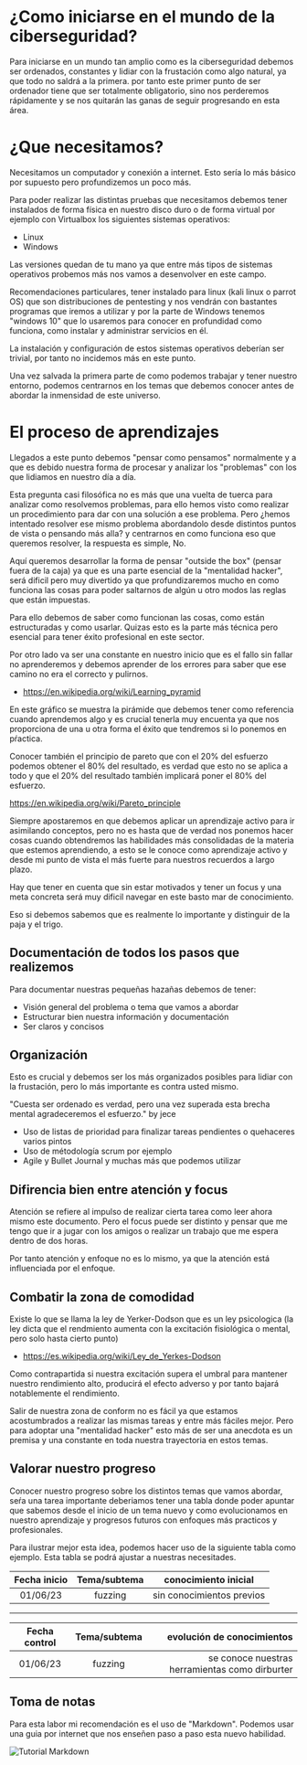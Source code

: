 # ¿Como iniciarse en el mundo de la ciberseguridad?

Para iniciarse en un mundo tan amplio como es la ciberseguridad debemos ser ordenados, constantes y lidiar con la frustación como algo natural, ya que todo no saldrá a la primera. por tanto este primer punto de ser ordenador tiene que ser totalmente obligatorio, sino nos perderemos rápidamente y se nos quitarán las ganas de seguir progresando en esta área.

# ¿Que necesitamos?

Necesitamos un computador y conexión a internet. Esto sería lo más básico por supuesto pero profundizemos un poco más.

Para poder realizar las distintas pruebas que necesitamos debemos tener instalados de forma física en nuestro disco duro o de forma virtual  por ejemplo con Virtualbox los siguientes sistemas operativos:

* Linux
* Windows

Las versiones quedan de tu mano ya que entre más tipos de sistemas operativos probemos más nos vamos a desenvolver  en este campo.

Recomendaciones particulares, tener instalado  para linux (kali linux o parrot OS) que son distribuciones de pentesting y nos vendrán con bastantes programas que iremos a utilizar y por la parte de Windows tenemos "windows 10" que lo usaremos para conocer en profundidad como funciona, como instalar y administrar servicios en él.

La instalación y configuración de estos sistemas operativos deberían ser trivial, por tanto no incidemos más en este punto.

Una vez salvada la primera parte de como podemos trabajar y tener nuestro entorno, podemos centrarnos en los temas que debemos conocer antes de abordar la inmensidad de este universo.

# El proceso de aprendizajes

Llegados a este punto debemos "pensar como pensamos" normalmente y a que es debido nuestra forma de procesar y analizar los "problemas" con los que lidiamos en nuestro día a día.

Esta pregunta casi filosófica no es más que una vuelta de tuerca para analizar como resolvemos problemas, para ello hemos visto como realizar un procedimiento para dar con una solución a ese problema. Pero ¿hemos intentado resolver ese mismo problema abordandolo desde distintos puntos de vista o pensando más  alla? y centrarnos en como funciona eso que queremos resolver, la respuesta es simple, No.

Aquí queremos desarrollar la forma de pensar "outside the box" (pensar fuera de la caja) ya que es una parte esencial de la "mentalidad hacker", será dificil pero muy divertido ya que profundizaremos mucho en como funciona las cosas para poder saltarnos de algún u otro modos las reglas que están impuestas.

Para ello debemos de saber como funcionan las cosas, como están estructuradas y como usarlar. Quizas esto es la parte más técnica pero esencial para tener éxito profesional en este sector.

Por otro lado va ser una constante en nuestro inicio que es el fallo sin fallar no aprenderemos y debemos aprender de los errores para saber que ese camino no era el correcto y pulirnos.



 * https://en.wikipedia.org/wiki/Learning_pyramid

 En este gráfico se muestra la pirámide que debemos tener como referencia cuando aprendemos algo y es crucial tenerla muy encuenta ya que nos proporciona de una u otra forma el éxito que tendremos si lo ponemos en pŕactica.

 Conocer también el principio de pareto que con el 20% del esfuerzo podemos obtener el 80% del resultado, es verdad que esto no se aplica a todo y que el 20% del resultado también implicará poner el 80% del esfuerzo.

 https://en.wikipedia.org/wiki/Pareto_principle


Siempre apostaremos en que debemos aplicar un aprendizaje activo para ir asimilando conceptos, pero no es hasta que de verdad nos ponemos hacer cosas cuando obtendremos las habilidades más consolidadas de la materia que estemos aprendiendo, a esto se le conoce como aprendizaje activo y desde mi punto de vista el más fuerte para nuestros recuerdos a largo plazo.



Hay que tener en cuenta que sin estar motivados y tener un focus y una meta concreta será muy dificil navegar en este basto mar de conocimiento.

Eso si debemos sabemos que es realmente lo importante y distinguir de la paja y el trigo.


## Documentación de todos los pasos que realizemos

Para documentar nuestras pequeñas hazañas debemos de tener:

* Visión general del problema o tema que vamos a abordar
* Estructurar bien nuestra información y documentación
* Ser claros y concisos


## Organización 

Esto es crucial y debemos ser los más organizados posibles para lidiar con la frustación, pero  lo más importante es contra usted mismo.

"Cuesta ser ordenado es verdad, pero una vez superada esta brecha mental agradeceremos el esfuerzo." by jece

* Uso de listas de prioridad para finalizar tareas pendientes o quehaceres varios pintos
* Uso de métodología scrum por ejemplo
* Agile y Bullet Journal y muchas más que podemos utilizar


## Difirencia bien entre atención y focus

Atención se refiere al impulso de realizar cierta tarea como leer ahora mismo este documento. Pero el focus puede ser distinto y pensar que me tengo que ir a jugar con los amigos o realizar un trabajo que me espera dentro de dos horas.

Por tanto atención y enfoque no es lo mismo, ya que la atención está influenciada por el enfoque.


## Combatir la zona de comodidad

Existe lo que se llama la ley de Yerker-Dodson que es un ley psicologica (la ley dicta que el rendmiento aumenta con la excitación fisiológica o mental, pero solo hasta cierto punto)

* https://es.wikipedia.org/wiki/Ley_de_Yerkes-Dodson

Como contrapartida si nuestra excitación supera el umbral para mantener nuestro rendimiento alto, producirá el efecto adverso y por tanto bajará notablemente el rendimiento.


Salir de nuestra zona de conform no es fácil ya que estamos acostumbrados a realizar las mismas tareas y entre más fáciles mejor. Pero para adoptar una "mentalidad hacker" esto más de ser una anecdota es un premisa y una constante en toda nuestra trayectoria en estos temas.

## Valorar nuestro progreso

Conocer nuestro progreso sobre los distintos temas que vamos abordar, seŕa una tarea importante deberiamos tener una tabla donde poder apuntar que sabemos
desde el inicio de un tema nuevo y como evolucionamos en nuestro aprendizaje y progresos futuros con enfoques más practicos y profesionales.

Para ilustrar mejor esta idea, podemos hacer uso de la siguiente tabla como ejemplo. Esta tabla se podrá ajustar a nuestras necesitades.

|Fecha inicio| Tema/subtema | conocimiento inicial| 
| :--: | :--: | :--: |
| 01/06/23 | fuzzing | sin conocimientos previos |

---

|Fecha control| Tema/subtema | evolución de conocimientos| 
| :--: | :--: | --: |
| 01/06/23 | fuzzing | se conoce nuestras herramientas como dirburter |


## Toma de notas

Para esta labor mi recomendación es el uso de "Markdown". Podemos usar una guia por internet que nos enseñen paso a paso esta nuevo habilidad.

![Tutorial Markdown](https://geekland.eu/aprender-markdown-en-minutos/ "esto es un tutorial para aprender Markdown")
